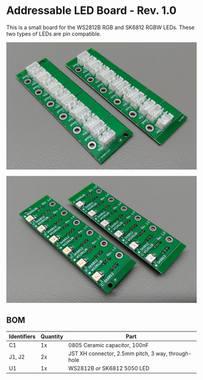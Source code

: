# Addressable LED Board - Rev. 1.0

This is a small board for the WS2812B RGB and SK6812 RGBW LEDs. These two types of LEDs are pin compatible.

![Assembled board, top](assets/assembled_pcbs_top.jpg)

![Assembled board, bottom](assets/assembled_pcbs_bottom.jpg)

## BOM

| Identifiers | Quantity | Part |
| --- | --- | --- |
| C1 | 1x | 0805 Ceramic capacitor, 100nF |
| J1, J2 | 2x | JST XH connector, 2.5mm pitch, 3 way, through-hole |
| U1 | 1x | WS2812B _or_ SK6812 5050 LED |